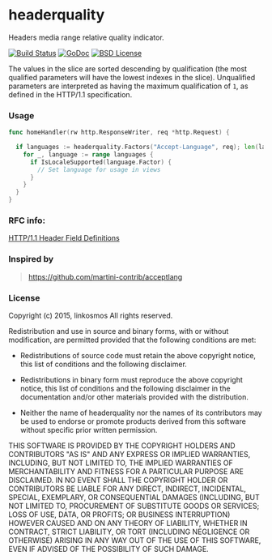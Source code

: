 # headerquality

Headers media range relative quality indicator.

[![Build Status](https://travis-ci.org/linkosmos/headerquality.svg?branch=master)](https://travis-ci.org/linkosmos/headerquality)
[![GoDoc](http://godoc.org/github.com/linkosmos/headerquality?status.svg)](http://godoc.org/github.com/linkosmos/headerquality)
[![BSD License](http://img.shields.io/badge/license-BSD-blue.svg)](http://opensource.org/licenses/BSD-3-Clause)

The values in the slice are sorted descending by qualification (the most qualified parameters will have the lowest indexes in the slice).
Unqualified parameters are interpreted as having the maximum qualification of `1`, as defined in the HTTP/1.1 specification.

### Usage

```go
func homeHandler(rw http.ResponseWriter, req *http.Request) {

  if languages := headerquality.Factors("Accept-Language", req); len(languages) > 0 {
    for _, language := range languages {
      if IsLocaleSupported(language.Factor) {
        // Set language for usage in views
      }
    }
  }
}
```

### RFC info:

[HTTP/1.1 Header Field Definitions](https://www.w3.org/Protocols/rfc2616/rfc2616-sec14.html)

### Inspired by

> https://github.com/martini-contrib/acceptlang

### License

Copyright (c) 2015, linkosmos
All rights reserved.

Redistribution and use in source and binary forms, with or without
modification, are permitted provided that the following conditions are met:

* Redistributions of source code must retain the above copyright notice, this
  list of conditions and the following disclaimer.

* Redistributions in binary form must reproduce the above copyright notice,
  this list of conditions and the following disclaimer in the documentation
  and/or other materials provided with the distribution.

* Neither the name of headerquality nor the names of its
  contributors may be used to endorse or promote products derived from
  this software without specific prior written permission.

THIS SOFTWARE IS PROVIDED BY THE COPYRIGHT HOLDERS AND CONTRIBUTORS "AS IS"
AND ANY EXPRESS OR IMPLIED WARRANTIES, INCLUDING, BUT NOT LIMITED TO, THE
IMPLIED WARRANTIES OF MERCHANTABILITY AND FITNESS FOR A PARTICULAR PURPOSE ARE
DISCLAIMED. IN NO EVENT SHALL THE COPYRIGHT HOLDER OR CONTRIBUTORS BE LIABLE
FOR ANY DIRECT, INDIRECT, INCIDENTAL, SPECIAL, EXEMPLARY, OR CONSEQUENTIAL
DAMAGES (INCLUDING, BUT NOT LIMITED TO, PROCUREMENT OF SUBSTITUTE GOODS OR
SERVICES; LOSS OF USE, DATA, OR PROFITS; OR BUSINESS INTERRUPTION) HOWEVER
CAUSED AND ON ANY THEORY OF LIABILITY, WHETHER IN CONTRACT, STRICT LIABILITY,
OR TORT (INCLUDING NEGLIGENCE OR OTHERWISE) ARISING IN ANY WAY OUT OF THE USE
OF THIS SOFTWARE, EVEN IF ADVISED OF THE POSSIBILITY OF SUCH DAMAGE.

